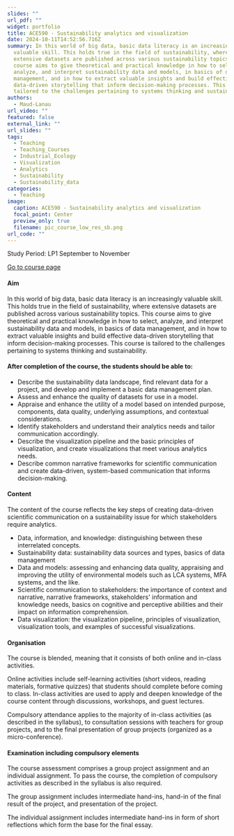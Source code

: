 ```yaml
---
slides: ""
url_pdf: ""
widget: portfolio
title: ACE590 - Sustainability analytics and visualization
date: 2024-10-11T14:52:56.716Z
summary: In this world of big data, basic data literacy is an increasingly
  valuable skill. This holds true in the field of sustainability, where
  extensive datasets are published across various sustainability topics. This
  course aims to give theoretical and practical knowledge in how to select,
  analyze, and interpret sustainability data and models, in basics of data
  management, and in how to extract valuable insights and build effective
  data-driven storytelling that inform decision-making processes. This course is
  tailored to the challenges pertaining to systems thinking and sustainability.
authors:
  - Maud-Lanau
url_video: ""
featured: false
external_link: ""
url_slides: ""
tags:
  - Teaching
  - Teaching_Courses
  - Industrial_Ecology
  - Visualization
  - Analytics
  - Sustainability
  - Sustainability_data
categories:
  - Teaching
image:
  caption: ACE590 - Sustainability analytics and visualization
  focal_point: Center
  preview_only: true
  filename: pic_course_low_res_sb.png
url_code: ""
---
```

S﻿tudy Period: LP1 September to November

[G﻿o to course page](https://www.student.chalmers.se/sp/course?course_id=40103)

#### Aim

In this world of big data, basic data literacy is an increasingly valuable skill. This holds true in the field of sustainability, where extensive datasets are published across various sustainability topics. This course aims to give theoretical and practical knowledge in how to select, analyze, and interpret sustainability data and models, in basics of data management, and in how to extract valuable insights and build effective data-driven storytelling that inform decision-making processes. This course is tailored to the challenges pertaining to systems thinking and sustainability.

#### After completion of the course, the students should be able to:

* Describe the sustainability data landscape, find relevant data for a project, and develop and implement a basic data management plan.
* Assess and enhance the quality of datasets for use in a model.
* Appraise and enhance the utility of a model based on intended purpose, components, data quality, underlying assumptions, and contextual considerations.
* Identify stakeholders and understand their analytics needs and tailor communication accordingly.
* Describe the visualization pipeline and the basic principles of visualization, and create visualizations that meet various analytics needs.
* Describe common narrative frameworks for scientific communication and create data-driven, system-based communication that informs decision-making.

#### Content

The content of the course reflects the key steps of creating data-driven scientific communication on a sustainability issue for which stakeholders require analytics.

* Data, information, and knowledge: distinguishing between these interrelated concepts. 
* Sustainability data: sustainability data sources and types, basics of data management 
* Data and models: assessing and enhancing data quality, appraising and improving the utility of environmental models such as LCA systems, MFA systems, and the like.
* Scientific communication to stakeholders: the importance of context and narrative, narrative frameworks, stakeholders' information and knowledge needs, basics on cognitive and perceptive abilities and their impact on information comprehension.
* Data visualization: the visualization pipeline, principles of visualization, visualization tools, and examples of successful visualizations.

#### Organisation

The course is blended, meaning that it consists of both online and in-class activities. 

Online activities include self-learning activities (short videos, reading materials, formative quizzes) that students should complete before coming to class. In-class activities are used to apply and deepen knowledge of the course content through discussions, workshops, and guest lectures.

Compulsory attendance applies to the majority of in-class activities (as described in the syllabus), to consultation sessions with teachers for group projects, and to the final presentation of group projects (organized as a micro-conference).

#### Examination including compulsory elements

The course assessment comprises a group project assignment and an individual assignment. To pass the course, the completion of compulsory activities as described in the syllabus is also required.

The group assignment includes intermediate hand-ins, hand-in of the final result of the project, and presentation of the project.

The individual assignment includes intermediate hand-ins in form of short reflections which form the base for the final essay.